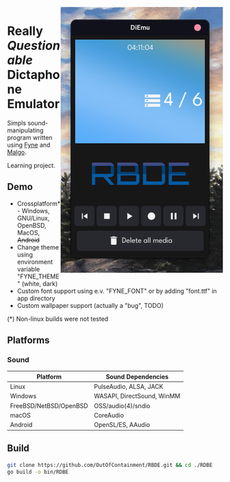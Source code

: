 <img src="images/Preview.png" align="Right">

# Really _Questionable_ Dictaphone Emulator
Simpls sound-manipulating program written using [Fyne](https://github.com/fyne-io/fyne) and [Malgo](https://github.com/gen2brain/malgo).

Learning project.
## Demo
- Crossplatform* - Windows, GNU/Linux, OpenBSD, MacOS, <s>Android</s>
- Change theme using environment variable "FYNE_THEME" (white, dark)
- Custom font support using e.v. "FYNE_FONT" or by adding "font.ttf" in app directory
- Custom wallpaper support (actually a "bug", TODO)

(*) Non-linux builds were not tested

## Platforms
### Sound
| Platform | Sound Dependencies |
|--|--|
| Linux | PulseAudio, ALSA, JACK |
| Windows | WASAPI, DirectSound, WinMM |
| FreeBSD/NetBSD/OpenBSD | OSS/audio(4)/sndio |
| macOS | CoreAudio |
| Android | OpenSL/ES, AAudio |

## Build
```sh
git clone https://github.com/OutOfContainment/RBDE.git && cd ./RDBE
go build -o bin/RDBE
```
